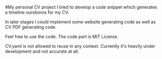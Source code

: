 #My personal CV project
I tried to develop a code snippet which generates a timeline ouroboros for my CV.

In later stages I could implement some website generating code as well as CV PDF generating code.

Feel free to use the code. The code part is MIT License. 

CV.yaml is not allowed to reuse in any context. Currently it's heavily under development and not accurate at all.
